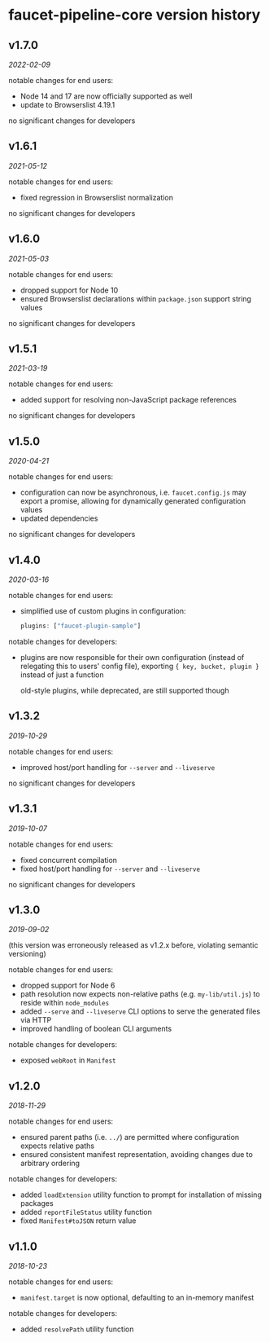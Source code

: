 faucet-pipeline-core version history
====================================


v1.7.0
------

_2022-02-09_

notable changes for end users:

* Node 14 and 17 are now officially supported as well
* update to Browserslist 4.19.1

no significant changes for developers


v1.6.1
------

_2021-05-12_

notable changes for end users:

* fixed regression in Browserslist normalization

no significant changes for developers


v1.6.0
------

_2021-05-03_

notable changes for end users:

* dropped support for Node 10
* ensured Browserslist declarations within `package.json` support string values

no significant changes for developers


v1.5.1
------

_2021-03-19_

notable changes for end users:

* added support for resolving non-JavaScript package references

no significant changes for developers


v1.5.0
------

_2020-04-21_

notable changes for end users:

* configuration can now be asynchronous, i.e. `faucet.config.js` may export a
  promise, allowing for dynamically generated configuration values
* updated dependencies

no significant changes for developers


v1.4.0
------

_2020-03-16_

notable changes for end users:

* simplified use of custom plugins in configuration:

  ```javascript
  plugins: ["faucet-plugin-sample"]
  ```

notable changes for developers:

* plugins are now responsible for their own configuration (instead of relegating
  this to users' config file), exporting `{ key, bucket, plugin }` instead of
  just a function

  old-style plugins, while deprecated, are still supported though


v1.3.2
------

_2019-10-29_

notable changes for end users:

* improved host/port handling for `--server` and `--liveserve`

no significant changes for developers


v1.3.1
------

_2019-10-07_

notable changes for end users:

* fixed concurrent compilation
* fixed host/port handling for `--server` and `--liveserve`

no significant changes for developers


v1.3.0
------

_2019-09-02_

(this version was erroneously released as v1.2.x before, violating semantic
versioning)

notable changes for end users:

* dropped support for Node 6
* path resolution now expects non-relative paths (e.g. `my-lib/util.js`) to
  reside within `node_modules`
* added `--serve` and `--liveserve` CLI options to serve the generated files
  via HTTP
* improved handling of boolean CLI arguments

notable changes for developers:

* exposed `webRoot` in `Manifest`


v1.2.0
------

_2018-11-29_

notable changes for end users:

* ensured parent paths (i.e. `../`) are permitted where configuration expects
  relative paths
* ensured consistent manifest representation, avoiding changes due to arbitrary
  ordering

notable changes for developers:

* added `loadExtension` utility function to prompt for installation of missing
  packages
* added `reportFileStatus` utility function
* fixed `Manifest#toJSON` return value


v1.1.0
------

_2018-10-23_

notable changes for end users:

* `manifest.target` is now optional, defaulting to an in-memory manifest

notable changes for developers:

* added `resolvePath` utility function
